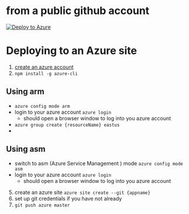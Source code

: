 # from a public github account
[![Deploy to Azure](http://azuredeploy.net/deploybutton.png)](https://azuredeploy.net/)

# Deploying to an Azure site 
1. [create an azure account](https://account.windowsazure.com/Home/Index)
2. `npm install -g azure-cli`

## Using arm
- `azure config mode arm`
- login to your azure account `azure login`
	- should open a browser window to log into you azure account
- `azure group create {resourceName} eastus`
- 

## Using asm
- switch to asm (Azure Service Management ) mode `azure config mode asm`
- login to your azure account `azure login`
	- should open a browser window to log into you azure account
5. create an azure site `azure site create --git {appname}`
6. set up git credentials if you have not already
7. `git push azure master`


 

